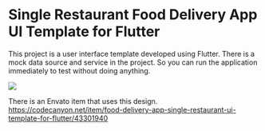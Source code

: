 # Single Restaurant Food Delivery App UI Template for Flutter
<p>This project is a user interface template developed using Flutter. There is a mock data source and service in the project. So you can run the application immediately to test without doing anything.</p>
<img src='https://res.cloudinary.com/dqwntkvge/image/upload/v1675029962/ss_food_single_flutter.png'/>
 

There is an Envato item that uses this design.<br/>
<a href='https://codecanyon.net/item/food-delivery-app-single-restaurant-ui-template-for-flutter/43301940'>https://codecanyon.net/item/food-delivery-app-single-restaurant-ui-template-for-flutter/43301940</a>
